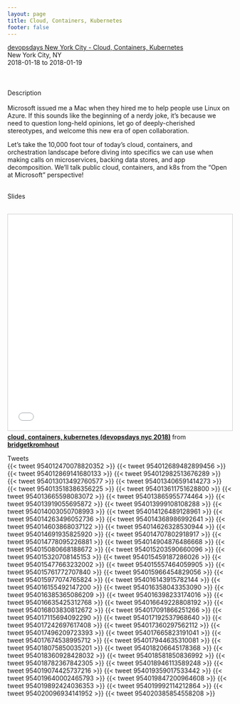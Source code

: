 ```yaml
---
layout: page
title: Cloud, Containers, Kubernetes
footer: false
---
```


<div class="views-field views-field-nothing">        <span class="field-content views-field-field-details"><a href="https://www.devopsdays.org/events/2018-new-york-city/program/bridget-kromhout/">devopsdays New York City - Cloud, Containers, Kubernetes</a><br>New York City, NY<br><span class="date-display-start">2018-01-18</span> to <span class="date-display-end">2018-01-19</span></span></div>


<br>

<br>
<br>
Description
<br>
<br>
Microsoft issued me a Mac when they hired me to help people use Linux on Azure. If this sounds like the beginning of a nerdy joke, it’s because we need to question long-held opinions, let go of deeply-cherished stereotypes, and welcome this new era of open collaboration.
<p>
Let’s take the 10,000 foot tour of today’s cloud, containers, and orchestration landscape before diving into specifics we can use when making calls on microservices, backing data stores, and app decomposition. We’ll talk public cloud, containers, and k8s from the “Open at Microsoft” perspective!
<br>
<br>

Slides
<br>
<br>
<iframe src="//www.slideshare.net/slideshow/embed_code/key/wObYezEM8du16P" width="595" height="485" frameborder="0" marginwidth="0" marginheight="0" scrolling="no" style="border:1px solid #CCC; border-width:1px; margin-bottom:5px; max-width: 100%;" allowfullscreen> </iframe> <div style="margin-bottom:5px"> <strong> <a href="//www.slideshare.net/bridgetkromhout/cloud-containers-kubernetes-devopsdays-nyc-2018" title="cloud, containers, kubernetes (devopsdays nyc 2018)" target="_blank">cloud, containers, kubernetes (devopsdays nyc 2018)</a> </strong> from <strong><a href="https://www.slideshare.net/bridgetkromhout" target="_blank">bridgetkromhout</a></strong> </div>

Tweets
<br>
{{< tweet 954012470078820352 >}}
{{< tweet 954012689482899456 >}}
{{< tweet 954012869141680133 >}}
{{< tweet 954012982513676289 >}}
{{< tweet 954013013492760577 >}}
{{< tweet 954013406591414273 >}}
{{< tweet 954013518386356225 >}}
{{< tweet 954013611751628800 >}}
{{< tweet 954013665598083072 >}}
{{< tweet 954013865955774464 >}}
{{< tweet 954013919055695872 >}}
{{< tweet 954013999108108288 >}}
{{< tweet 954014003050708993 >}}
{{< tweet 954014126489128961 >}}
{{< tweet 954014263496052736 >}}
{{< tweet 954014368986992641 >}}
{{< tweet 954014603868037122 >}}
{{< tweet 954014626328530944 >}}
{{< tweet 954014691935825920 >}}
{{< tweet 954014707802918917 >}}
{{< tweet 954014778095226881 >}}
{{< tweet 954014904876486668 >}}
{{< tweet 954015080668188672 >}}
{{< tweet 954015203590660096 >}}
{{< tweet 954015320708145153 >}}
{{< tweet 954015459187286026 >}}
{{< tweet 954015477663232002 >}}
{{< tweet 954015557464059905 >}}
{{< tweet 954015761772707840 >}}
{{< tweet 954015966454829056 >}}
{{< tweet 954015977074765824 >}}
{{< tweet 954016143915782144 >}}
{{< tweet 954016155492147200 >}}
{{< tweet 954016358043353090 >}}
{{< tweet 954016385365086209 >}}
{{< tweet 954016398233174016 >}}
{{< tweet 954016635425312768 >}}
{{< tweet 954016649228808192 >}}
{{< tweet 954016803830812672 >}}
{{< tweet 954017091866251266 >}}
{{< tweet 954017115694092290 >}}
{{< tweet 954017192537968640 >}}
{{< tweet 954017242697617408 >}}
{{< tweet 954017360297562112 >}}
{{< tweet 954017496209723393 >}}
{{< tweet 954017665823191041 >}}
{{< tweet 954017674538995712 >}}
{{< tweet 954017944635310081 >}}
{{< tweet 954018075850035201 >}}
{{< tweet 954018206645178368 >}}
{{< tweet 954018360928428032 >}}
{{< tweet 954018581850836992 >}}
{{< tweet 954018782367842305 >}}
{{< tweet 954018946113589248 >}}
{{< tweet 954019074425737216 >}}
{{< tweet 954019359017533442 >}}
{{< tweet 954019640002465793 >}}
{{< tweet 954019847200964608 >}}
{{< tweet 954019892424036353 >}}
{{< tweet 954019992114212864 >}}
{{< tweet 954020096934141952 >}}
{{< tweet 954020385854558208 >}}

